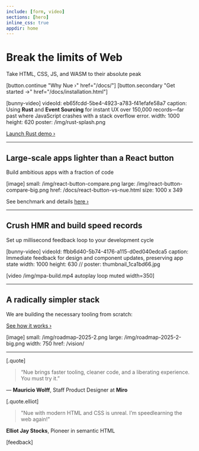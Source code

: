 ```yaml
---
include: [form, video]
sections: [hero]
inline_css: true
appdir: home
---
```



# Break the limits of Web
Take HTML, CSS, JS, and WASM to their absolute peak

[button.continue "Why Nue ›" href="/docs/"]
[button.secondary "Get started →" href="/docs/installation.html"]


[bunny-video]
  videoId: eb65fcdd-5be4-4923-a783-f41efafe58a7
  caption: Using **Rust** and **Event Sourcing** for instant UX over 150,000 records—far past where JavaScript crashes with a stack overflow error.
  width: 1000
  height: 620
  poster: /img/rust-splash.png

[Launch Rust demo ›](https://mpa.nuejs.org/app/?rust)

----
## Large-scale apps lighter than a React button
Build ambitious apps with a fraction of code

[image]
  small: /img/react-button-compare.png
  large: /img/react-button-compare-big.png
  href: /docs/react-button-vs-nue.html
  size: 1000 x 349

See benchmark and details [here ›](/docs/react-button-vs-nue.html)


----
## Crush HMR and build speed records
Set up millisecond feedback loop to your development cycle


[bunny-video]
  videoId: ffbb6d40-5b74-4176-a115-d0ed040edca5
  caption: Immediate feedback for design and component updates, preserving app state
  width: 1000
  height: 630
  // poster: thumbnail_1ca1bd66.jpg

[video /img/mpa-build.mp4 autoplay loop muted width=350]


----
## A radically simpler stack
We are building the necessary tooling from scratch:

[See how it works ›](/vision/)

[image]
  small: /img/roadmap-2025-2.png
  large: /img/roadmap-2025-2-big.png
  width: 750
  href: /vision/


----

[.quote]
  > “Nue brings faster tooling, cleaner code, and a liberating experience. You must try it.”

  — **Mauricio Wolff**, Staff Product Designer at **Miro**


[.quote.elliot]
  > "Nue with modern HTML and CSS is unreal. I’m speedlearning the web again!"

  **Elliot Jay Stocks**, Pioneer in semantic HTML


[feedback]
